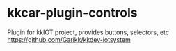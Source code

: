 # kkcar-plugin-controls
Plugin for kkIOT project, provides buttons, selectors, etc
https://github.com/Garikk/kkdev-iotsystem
